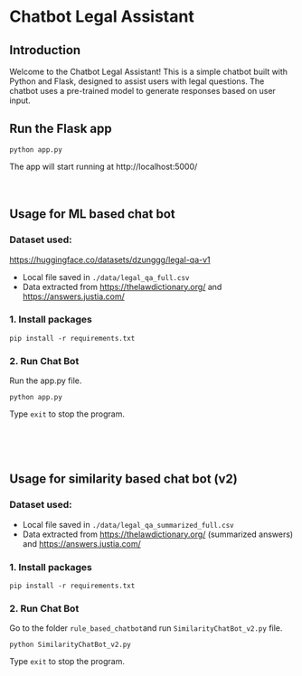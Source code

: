 # Chatbot Legal Assistant

## Introduction

Welcome to the Chatbot Legal Assistant! This is a simple chatbot built with Python and Flask, designed to assist users with legal questions. The chatbot uses a pre-trained model to generate responses based on user input.

## Run the Flask app
```
python app.py
```
The app will start running at http://localhost:5000/ 
<br><br><br>
## Usage for ML based chat bot

### Dataset used: 

https://huggingface.co/datasets/dzunggg/legal-qa-v1
<br>
- Local file saved in `./data/legal_qa_full.csv`
- Data extracted from https://thelawdictionary.org/ and https://answers.justia.com/


### 1. Install packages
```
pip install -r requirements.txt
```

### 2. Run Chat Bot
Run the app.py file.
```
python app.py
```
Type `exit` to stop the program.

<br><br><br>

## Usage for similarity based chat bot (v2)

### Dataset used: 

- Local file saved in `./data/legal_qa_summarized_full.csv`
- Data extracted from https://thelawdictionary.org/ (summarized answers) and https://answers.justia.com/

### 1. Install packages
```
pip install -r requirements.txt
```

### 2. Run Chat Bot
Go to the folder `rule_based_chatbot`and run `SimilarityChatBot_v2.py` file.
```
python SimilarityChatBot_v2.py
```
Type `exit` to stop the program.
